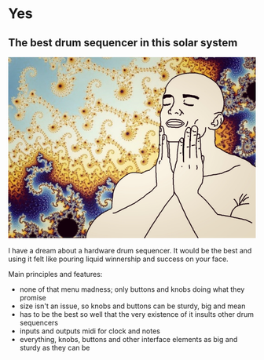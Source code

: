 # Yes
## The best drum sequencer in this solar system

![Yes](https://github.com/MURTOMAASORTAJA/Yes/blob/main/readme.jpg?raw=true)

I have a dream about a hardware drum sequencer. It would be the best and using it felt like pouring liquid winnership and success on your face.

Main principles and features:

- none of that menu madness; only buttons and knobs doing what they promise
- size isn't an issue, so knobs and buttons can be sturdy, big and mean
- has to be the best so well that the very existence of it insults other drum sequencers
- inputs and outputs midi for clock and notes
- everything, knobs, buttons and other interface elements as big and sturdy as they can be
